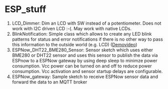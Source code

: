 # ESP_stuff

1. LCD_Dimmer: Dim an LCD with SW instead of a potentiometer. Does not work with I2C driven LCD :-(. May work with native LCDs.
2. BlinkNotification: Simple class which allows to create any LED blink patterns for status and error notifications if there is no other way to pass this information to the outside world (e.g. LCD) ([Demovideo](https://www.linux-tips-and-tricks.de/BlinkNotification.mp4))
3. ESPNow_DHT22_BME280_Sensor: Sensor sketch which uses either BME280 or DHT22 sensor and uses this sensor to publish the data via ESPnow to a ESPNow gateway by using deep sleep to minimze power consumption. Vcc power can be turned on and off to reduce power consumption. Vcc activation and sensor startup delays are configurable.
4. ESPNow_gateway: Sample sketch to receive ESPNow sensor data and forward the data to an MQTT broker

